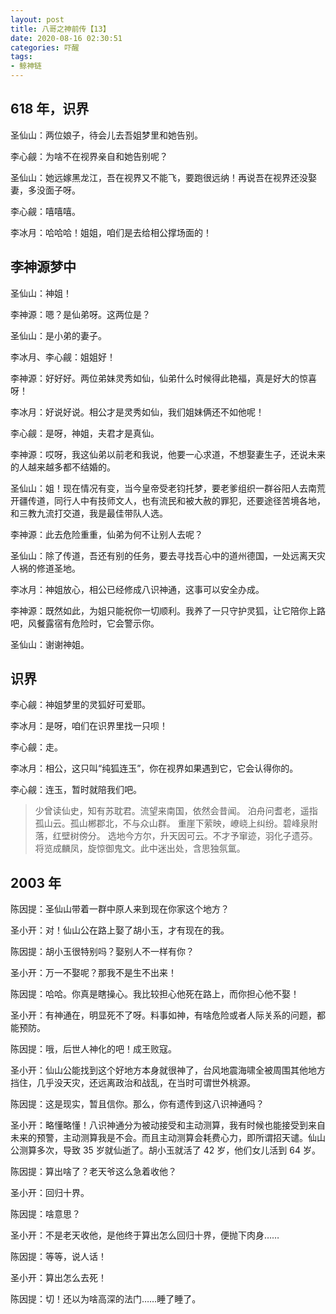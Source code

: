 ```yaml
---
layout: post
title: 八哥之神前传【13】
date: 2020-08-16 02:30:51
categories: 吓醒
tags:
- 鲸神链
---
```

## 618 年，识界

圣仙山：两位娘子，待会儿去吾姐梦里和她告别。

李心觎：为啥不在视界亲自和她告别呢？

圣仙山：她远嫁黑龙江，吾在视界又不能飞，要跑很远纳！再说吾在视界还没娶妻，多没面子呀。

李心觎：嘻嘻嘻。

李冰月：哈哈哈！姐姐，咱们是去给相公撑场面的！

## 李神源梦中

圣仙山：神姐！

李神源：嗯？是仙弟呀。这两位是？

圣仙山：是小弟的妻子。

李冰月、李心觎：姐姐好！

李神源：好好好。两位弟妹灵秀如仙，仙弟什么时候得此艳福，真是好大的惊喜呀！

李冰月：好说好说。相公才是灵秀如仙，我们姐妹俩还不如他呢！

李心觎：是呀，神姐，夫君才是真仙。

李神源：哎呀，我这仙弟以前老和我说，他要一心求道，不想娶妻生子，还说未来的人越来越多都不结婚的。

圣仙山：姐！现在情况有变，当今皇帝受老钧托梦，要老爹组织一群谷阳人去南荒开疆传道，同行人中有技师文人，也有流民和被大赦的罪犯，还要途径苦境各地，和三教九流打交道，我是最佳带队人选。

李神源：此去危险重重，仙弟为何不让别人去呢？

圣仙山：除了传道，吾还有别的任务，要去寻找吾心中的道州德国，一处远离天灾人祸的修道圣地。

李冰月：神姐放心，相公已经修成八识神通，这事可以安全办成。

李神源：既然如此，为姐只能祝你一切顺利。我养了一只守护灵狐，让它陪你上路吧，风餐露宿有危险时，它会警示你。

圣仙山：谢谢神姐。

## 识界

李心觎：神姐梦里的灵狐好可爱耶。

李冰月：是呀，咱们在识界里找一只呗！

李心觎：走。

李冰月：相公，这只叫“纯狐连玉”，你在视界如果遇到它，它会认得你的。

李心觎：连玉，暂时就陪我们吧。

> 少曾读仙史，知有苏耽君。流望来南国，依然会昔闻。
> 泊舟问耆老，遥指孤山云。孤山郴郡北，不与众山群。
> 重崖下萦映，嶛峣上纠纷。碧峰泉附落，红壁树傍分。
> 选地今方尔，升天因可云。不才予窜迹，羽化子遗芬。
> 将览成麟凤，旋惊御鬼文。此中迷出处，含思独氛氲。

## 2003 年

陈因提：圣仙山带着一群中原人来到现在你家这个地方？

圣小开：对！仙山公在路上娶了胡小玉，才有现在的我。

陈因提：胡小玉很特别吗？娶别人不一样有你？

圣小开：万一不娶呢？那我不是生不出来！

陈因提：哈哈。你真是瞎操心。我比较担心他死在路上，而你担心他不娶！

圣小开：有神通在，明显死不了呀。料事如神，有啥危险或者人际关系的问题，都能预防。

陈因提：哦，后世人神化的吧！成王败寇。

圣小开：仙山公能找到这个好地方本身就很神了，台风地震海啸全被周围其他地方挡住，几乎没天灾，还远离政治和战乱，在当时可谓世外桃源。

陈因提：这是现实，暂且信你。那么，你有遗传到这八识神通吗？

圣小开：略懂略懂！八识神通分为被动接受和主动测算，我有时候也能接受到来自未来的预警，主动测算我是不会。而且主动测算会耗费心力，即所谓招天谴。仙山公测算多次，导致 35 岁就仙逝了。胡小玉就活了 42 岁，他们女儿活到 64 岁。

陈因提：算出啥了？老天爷这么急着收他？

圣小开：回归十界。

陈因提：啥意思？

圣小开：不是老天收他，是他终于算出怎么回归十界，便抛下肉身……

陈因提：等等，说人话！

圣小开：算出怎么去死！

陈因提：切！还以为啥高深的法门……睡了睡了。

